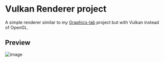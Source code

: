 # Vulkan Renderer project

A simple renderer similar to my [Graphics-lab]( https://github.com/HackFight/Graphics-lab ) project but with Vulkan instead of OpenGL.

## Preview
![image](https://github.com/user-attachments/assets/7463dfc2-95e4-4612-834e-015bde45ad28)
